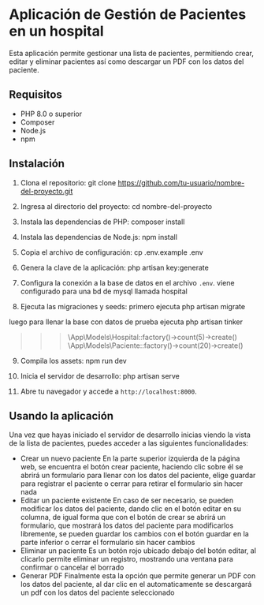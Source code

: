 # Aplicación de Gestión de Pacientes en un hospital

Esta aplicación permite gestionar una lista de pacientes, permitiendo crear, editar y eliminar pacientes así como descargar un PDF con los datos del paciente.

## Requisitos

- PHP 8.0 o superior
- Composer
- Node.js
- npm

## Instalación

1. Clona el repositorio:
git clone https://github.com/tu-usuario/nombre-del-proyecto.git

2. Ingresa al directorio del proyecto:
cd nombre-del-proyecto

3. Instala las dependencias de PHP:
composer install

4. Instala las dependencias de Node.js:
npm install

5. Copia el archivo de configuración:
cp .env.example .env

6. Genera la clave de la aplicación:
php artisan key:generate

7. Configura la conexión a la base de datos en el archivo 
`.env`.
viene configurado para una bd de mysql llamada hospital

8. Ejecuta las migraciones y seeds:
primero ejecuta
php artisan migrate

luego para llenar la base con datos de prueba ejecuta
php artisan tinker

>>> \App\Models\Hospital::factory()->count(5)->create()
>>> \App\Models\Paciente::factory()->count(20)->create()


9. Compila los assets:
npm run dev

10. Inicia el servidor de desarrollo:
 php artisan serve

11. Abre tu navegador y accede a `http://localhost:8000`.

## Usando la aplicación

Una vez que hayas iniciado el servidor de desarrollo inicias viendo la vista de la lista de pacientes, puedes acceder a las siguientes funcionalidades:

- Crear un nuevo paciente
    En la parte superior izquierda de la página web, se encuentra el botón crear paciente, haciendo clic sobre él se abrirá un formulario para llenar con los datos del paciente, elige guardar para registrar el paciente o cerrar para retirar el formulario sin hacer nada
- Editar un paciente existente
    En caso de ser necesario, se pueden modificar los datos del paciente, dando clic en el botón editar en su columna, de igual forma que con el botón de crear se abrirá un formulario, que mostrará los datos del paciente para modificarlos libremente, se pueden guardar los cambios con el botón guardar en la parte inferior o cerrar el formulario sin hacer cambios
- Eliminar un paciente
    Es un botón rojo ubicado debajo del botón editar, al clicarlo permite eliminar un registro, mostrando una ventana para confirmar o cancelar el borrado
- Generar PDF
    Finalmente esta la opción que permite generar un PDF con los datos del paciente, al dar clic en el automaticamente se descargará un pdf con los datos del paciente seleccionado

